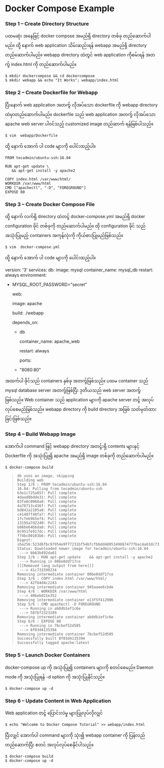 # Docker Compose Example

### Step 1 – Create Directory Structure 

ပထမဆုံး အနေဖြင့် docker compose အမည်ရှိ directory တစ်ခု တည်ဆောက်ပါမည်။ ထို့ နောက် web application သိမ်းဆည်းရန် webapp အမည်ရှိ directory တည်ဆောက်ပါမည်။ webapp directory ထဲတွင် web application ကိုစမ်းရန် အတက်ွ index.html ကို တည်ဆောက်ပါမည်။

```
$ mkdir dockercompose && cd dockercompose
$ mkdir webapp && echo "It Works"; webapp/index.html
```

### Step 2 – Create Dockerfile for Webapp 

ပြီးနောက် web application အတက်ွ လိုအပ်သော dockerfile ကို webapp directory ထဲမှာတည်ဆောက်ပါမည်။  dockerfile သည် web application အတက်ွ လိုအပ်သော apache web server ပါ၀င်သည့် customized image တည်ဆာက် ရန်ဖြစ်ပါသည်။ 

```text
$ vim  webapp/Dockerfile
```

ထို့ နောက် အောက် ပါ code များကို ပေါင်းထည့်ပါ။

```text
FROM tecadmin/ubuntu-ssh:16.04

RUN apt-get update \
   && apt-get install -y apache2

COPY index.html /var/www/html/
WORKDIR /var/www/html
CMD ["apachectl", "-D", "FOREGROUND"]
EXPOSE 80
```

### Step 3 – Create Docker Compose File

ထို့ နောက် လက်ရှိ directory ထဲတင်ွ docker-compose.yml အမည်ရှိ docker configuration ဖိုင် တစ်ခုကို တည်ဆောက်ပါမည်။ ထို configuration ဖိုင် သည် အသုံးပြုမည့် containers အကုန်လုံးကို ကိုယ်စားပြုမည်ဖြစ်သည်။

```text
$ vim  docker-compose.yml
```

ထို့ နောက် အောက် ပါ code များကို ပေါင်းထည့်ပါ။

version: '3' services: db: image: mysql container\_name: mysql\_db restart: always environment:

* MYSQL\_ROOT\_PASSWORD="secret"

  web:

  image: apache

  build: ./webapp

  depends\_on:

  * db

    container\_name: apache\_web

    restart: always

    ports:

  * "8080:80"

အထက်ပါ ဖိုင်သည် containers နှစ်ခု အတက်ွဖြစ်သည်။ ပထမ container သည် mysql database server အတက်ွဖြစ်ပြီး ဒုတိယသည် web server အတက်ွဖြစ်သည်။ Web container သည် application များကို apache server တင်ွ အလုပ်လုပ်စေမည်ဖြစ်သည်။ webapp directory ကို build directory အဖြစ် သတ်မှတ်ထားခြင်းဖြစ်သည်။

### Step 4 – Build Webapp Image 

အောက်ပါ command ဖြင့် webapp directory အတင်ွးရှိ contents များနှင့် Dockerfile ကို အသုံးပြု၍ apache အမည်ရှိ image တစ်ခုကို တည်ဆောက်ပါမည်။

```text
$ docker-compose build
```



> ```text
> db uses an image, skipping
> Building web
> Step 1/6 : FROM tecadmin/ubuntu-ssh:16.04
> 16.04: Pulling from tecadmin/ubuntu-ssh
> b3e1c725a85f: Pull complete
> 4daad8bdde31: Pull complete
> 63fe8c0068a8: Pull complete
> 4a70713c436f: Pull complete
> bd842a2105a8: Pull complete
> c41407f48fa7: Pull complete
> 1fcfeb9b5ef4: Pull complete
> 13195a7d2240: Pull complete
> b86be64bbda8: Pull complete
> 8c951fe917dc: Pull complete
> f74bc80103b6: Pull complete
> Digest: sha256:523d6fbc97954e9f77231bf54bfcfbbdd4805349887477fbac4a63dc735d777d
> Status: Downloaded newer image for tecadmin/ubuntu-ssh:16.04
>  ---> bb63b492da01
> Step 2/6 : RUN apt-get update    && apt-get install -y apache2
>  ---> Running in 00be0dd717ce
> [[[Removed long output from here]]]
>  ---> 41c731590234
> Removing intermediate container 00be0dd717ce
> Step 3/6 : COPY index.html /var/www/html/
>  ---> 42f84d4c2243
> Removing intermediate container 945aaee6cbde
> Step 4/6 : WORKDIR /var/www/html
>  ---> 40bebd21e352
> Removing intermediate container e13f5f412906
> Step 5/6 : CMD apachectl -D FOREGROUND
>  ---> Running in ab0db1ef1c6e
>  ---> 587bf2323289
> Removing intermediate container ab0db1ef1c6e
> Step 6/6 : EXPOSE 80
>  ---> Running in 7bcbef52d585
>  ---> 8f03d4135394
> Removing intermediate container 7bcbef52d585
> Successfully built 8f03d4135394
> Successfully tagged apache:latest
> ```

### Step 5 – Launch Docker Containers 

docker-compose up ကို အသုံးပြု၍ containers များကို စတင်စေမည်။ Daemon mode ကို အသုံးပြုရန် -d option ကို အသုံးပြုနိုင်သည်။

```text
$ docker-compose up -d
```

### Step 6 – Update Content in Web Application <a id="step-6-&#x2013;-update-content-in-web-application"></a>

Web application တင်ွ ပြောင်းလဲမှု များပြုလုပ်လိုလျှင်

```text
$ echo "Welcome to Docker Compose Tutorial" >> webapp/index.html
```

ပြီးလျှင် အောက်ပါ command များကို သုံး၍ webapp container ကို ပြန်လည် တည်ဆောက်ပြီး စတင် အလုပ်လုပ်စေနိုင်ပါသည်။

```text
$ docker-compose build
$ docker-compose up -d
```



 

